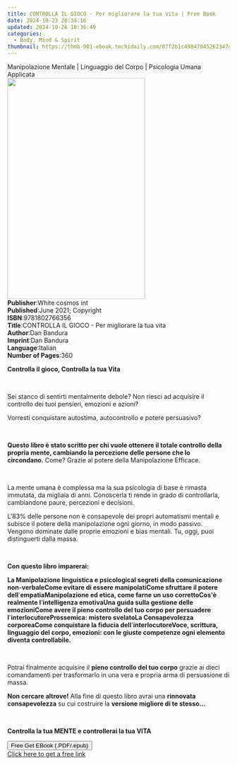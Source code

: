 ```yaml
---
title: CONTROLLA IL GIOCO - Per migliorare la tua vita | Free Book
date: 2024-10-23 20:34:16
updated: 2024-10-26 10:36:49
categories:
  - Body, Mind & Spirit
thumbnail: https://thmb-001-ebook.techidaily.com/07f2b1c49847045262347dce26ebf4ddab0535628044b38f06b4cddaebb41bb3.jpg
---
```

<main id="book-container">
  <div class="flex flex-col">
    <div class="book-brief flex-1 py-6 px-4 sm:p-6 md:py-10 md:px-8">
      <!-- brief-->
      <div class="book-brief-main">
        Manipolazione Mentale | Linguaggio del Corpo | Psicologia Umana
        Applicata
      </div>
    </div>
    <div
      class="book-meta-info flex-1 grid gap-4 col-start-1 col-end-3 row-start-1 sm:mb-6 sm:grid-cols-4 lg:gap-6 lg:col-start-2 lg:row-end-6 lg:row-span-6 lg:mb-0"
    >
      <div
        class="book-meta-info-left place-content-center mt-4 p-4 text-sm leading-6 col-start-2 col-span-2 dark:text-slate-400"
      >
        <img
          class="w-full h-500 object-cover rounded-lg sm:h-255 sm:col-span-2 lg:col-span-full"
          src="https://img-001-ebook.techidaily.com/3c8cefe1e48188fe149aee4fa9f1720638711df03c0924f9d9cac4bcf4774784.jpg"
          alt=""
          width="312"
          height="500"
        />
      </div>
      <div
        class="book-meta-info-right mt-2 col-start-1 row-start-2 col-span-3 self-center"
      >
        <!-- meta data  -->
        <div class="flex flex-col px-4 md:px-8">
          <div class="flex-1">
            <strong>Publisher</strong>:<span class="px-2"
              >White cosmos int</span
            >
          </div>
          <div class="flex-1">
            <strong>Published</strong>:<span class="px-2"
              >June 2021; Copyright</span
            >
          </div>
          <div class="flex-1">
            <strong>ISBN</strong>:<span class="px-2">9781802766356</span>
          </div>
          <div class="flex-1">
            <strong>Title</strong>:<span class="px-2"
              >CONTROLLA IL GIOCO - Per migliorare la tua vita</span
            >
          </div>
          <div class="flex-1">
            <strong>Author</strong>:<span class="px-2">Dan Bandura</span>
          </div>
          <div class="flex-1">
            <strong>Imprint</strong>:<span class="px-2">Dan Bandura</span>
          </div>
          <div class="flex-1">
            <strong>Language</strong>:<span class="px-2">Italian</span>
          </div>
          <div class="flex-1">
            <strong>Number of Pages</strong>:<span class="px-2">360</span>
          </div>
        </div>
      </div>
    </div>
    <div class="book-description flex-1 py-6 px-4 sm:p-6 md:py-10 md:px-8">
      <div class="book-description-main">
        <div accordion-content="" id="description">
          <p><strong>Controlla il gioco, Controlla la tua Vita</strong></p>
          <p><br /></p>
          <p>
            Sei stanco di sentirti mentalmente debole? Non riesci ad acquisire
            il controllo dei tuoi pensieri, emozioni e azioni?
          </p>
          <p>
            Vorresti conquistare autostima, autocontrollo e potere persuasivo?
          </p>
          <p><br /></p>
          <p>
            <strong
              >Questo libro è stato scritto per chi vuole ottenere il totale
              controllo della propria mente, cambiando la percezione delle
              persone che lo circondano.&nbsp;</strong
            >Come?&nbsp;Grazie al potere della Manipolazione Efficace.
          </p>
          <p><br /></p>
          <p>
            La mente umana è complessa ma la sua psicologia di base è rimasta
            immutata, da migliaia di anni. Conoscerla ti rende in grado di
            controllarla, cambiandone paure, percezioni e decisioni.
          </p>
          <p>
            L'83% delle persone non è consapevole dei propri automatismi mentali
            e subisce il potere della manipolazione ogni giorno, in modo
            passivo. Vengono dominate dalle proprie emozioni e bias
            mentali.&nbsp;Tu, oggi, puoi distinguerti dalla massa.
          </p>
          <p><br /></p>
          <p><strong>Con questo libro imparerai:</strong></p>
          <strong>La Manipolazione linguistica e psicologica</strong
          ><strong>I segreti della comunicazione non-verbale</strong
          ><strong>Come evitare di essere manipolati</strong
          ><strong>Come sfruttare il potere dell</strong>'<strong
            >empatia</strong
          ><strong>Manipolazione ed etica, come farne un uso corretto</strong
          ><strong>Cos'è realmente l</strong>'<strong
            >intelligenza emotiva</strong
          ><strong>Una guida sulla gestione delle emozioni</strong
          ><strong
            >Come avere il pieno controllo del tuo corpo per persuadere
            l</strong
          >'<strong>interlocutore</strong
          ><strong>Prossemica: mistero svelato</strong
          ><strong>La Consapevolezza corporea</strong
          ><strong>Come conquistare la fiducia dell</strong>'<strong
            >interlocutore</strong
          ><strong
            >Voce, scrittura, linguaggio del corpo, emozioni: con le giuste
            competenze ogni elemento diventa controllabile.</strong
          >
          <p><br /></p>
          <p>
            Potrai finalmente acquisire il&nbsp;<strong
              >pieno controllo del tuo corpo</strong
            >&nbsp;grazie ai&nbsp;dieci comandamenti per trasformarlo in una
            vera e propria arma di persuasione di massa.
          </p>
          <p>
            <strong>Non cercare altrove!</strong>&nbsp;Alla fine di questo libro
            avrai una&nbsp;<strong>rinnovata consapevolezza</strong>&nbsp;su cui
            costruire la&nbsp;<strong>versione migliore di te stesso...</strong>
          </p>
          <p><br /></p>
          <p>
            <strong>Controlla la tua MENTE e controllerai la tua VITA</strong>
          </p>
        </div>
        <div class="accordion-fader"></div>
      </div>
    </div>
    <div class="book-excerpts flex-1 py-6 px-4 sm:p-6 md:py-10 md:px-8"></div>
    <div
      class="book-about-author flex-1 py-6 px-4 sm:p-6 md:py-10 md:px-8"
    ></div>
    <div class="book-free-get flex-1 py-6 px-4 sm:p-6 md:py-10 md:px-8">
      <button
        id="btn-free-get"
        class="bg-blue-500 hover:bg-blue-700 text-white font-bold py-2 px-4 rounded"
      >
        Free Get EBook (.PDF/.epub)
      </button>
      <div id="countdown-display" class="px-2 text-lg mt-2"></div>
      <a
        id="free-link"
        class="hidden bg-blue-500 hover:bg-blue-700 text-white font-bold py-2 px-4 rounded"
        href="https://www.ebooks.com/en-us/book/210324152/controlla-il-gioco-per-migliorare-la-tua-vita/dan-bandura/"
        target="_blank"
        >Click here to get a free link</a
      >
    </div>
    <script>
      let countdownTime = 0;
      let countdownInterval = null;
      document
        .getElementById('btn-free-get')
        .addEventListener('click', startCountdown);
      function startCountdown() {
        countdownTime = new Date().getTime() + 60000 * 3;
        countdownInterval = setInterval(updateCountdown, 1000);
        document.getElementById('btn-free-get').disabled = true;
        document
          .getElementById('btn-free-get')
          .classList.add('bg-gray-500', 'cursor-not-allowed');
      }
      function updateCountdown() {
        let currentTime = new Date().getTime();
        let timeLeft = countdownTime - currentTime;
        let secondsLeft = Math.floor(timeLeft / 1000);
        document.getElementById('countdown-display').innerHTML =
          `Remaining time: ${secondsLeft} seconds.`;
        if (secondsLeft <= 0) {
          clearInterval(countdownInterval);
          document.getElementById('btn-free-get').classList.add('hidden');
          document.getElementById('free-link').classList.remove('hidden');
          document.getElementById('countdown-display').innerHTML = '';
        }
      }
    </script>
  </div>
</main>
